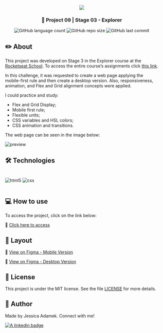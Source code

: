 <div align="center">
   <img src="https://www.rocketseat.com.br/assets/logos/explorer.svg" />
</div>
<h3 align="center">🚀 Project 09 | Stage 03 - Explorer</h3>

<div align="center">
  <img alt="GitHub language count" src="https://img.shields.io/github/languages/count/jeadamek/space-cream">

  <img alt="GitHub repo size" src="https://img.shields.io/github/repo-size/jeadamek/space-cream">
  
  <img alt="GitHub last commit" src="https://img.shields.io/github/last-commit/jeadamek/space-cream?color=%231280BF">

 <!-- <a href="https://jeadamek.github.io/space-cream/"> ▶️ Access Project </a> -->
</div>  

## ✏️ About

This project was developed on Stage 3 in the Explorer course at the [Rocketseat School](https://www.rocketseat.com.br/). To access the entire course’s assignments click [this link](https://github.com/jeadamek/explorer-rocketseat). 

In this challenge, it was requested to create a web page applying the mobile-first rule and then create a desktop version. Also, responsiveness, animation, and Flex and Grid alignment concepts were applied.

I could practice and study:

- Flex and Grid Display;
- Mobile first rule;
- Flexible units;
- CSS variables and HSL colors;
- CSS animation and transitions.


The web page can be seen in the image below:<br/>

![preview](https://user-images.githubusercontent.com/78454317/192171494-43f0c91b-57db-4f00-9cd8-5b27b5847322.png)

## 🛠️ Technologies

<div style="display: inline_block"><br/>
  <img align="center" alt="html5" src="https://img.shields.io/badge/HTML5-E34F26?style=for-the-badge&logo=html5&logoColor=white" />
  <img align="center" alt="css" src="https://img.shields.io/badge/CSS3-1572B6?style=for-the-badge&logo=css3&logoColor=white" />
</div>
</br>

## 💻 How to use

To access the project, click on the link below:

🔗 [Click here to access](https://jeadamek.github.io/space-cream/)

## 🎨 Layout
🔗 [View on Figma - Mobile Version](https://www.figma.com/file/hVDNQIbTbPzCYmp6HI5c4Z/Stage-03---Mobile-First-(Copy))

🔗 [View on Figma - Desktop Version](https://www.figma.com/file/IrjItNDAYy56oC0gFZSEXQ/Stage-03---Grid-com-anima%C3%A7%C3%B5es-(Copy)?node-id=0%3A1)


## 📝 License

This project is under the MIT license. See the file [LICENSE](LICENSE) for more details.


## 🎯 Author

<p>
	Made by Jessica Adamek. Connect with me! 	
</p>
<div>
  <a href="https://www.linkedin.com/in/jessica-adamek/" target="_blank">
    <img src="https://img.shields.io/badge/LinkedIn-0077B5?style=for-the-badge&logo=linkedin&logoColor=white" alt="A linkedin badge">
  </a>  
</div>
